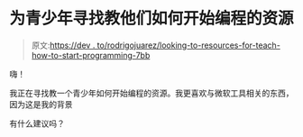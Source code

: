 # 为青少年寻找教他们如何开始编程的资源

> 原文:[https://dev . to/rodrigojuarez/looking-to-resources-for-teach-how-to-start-programming-7bb](https://dev.to/rodrigojuarez/looking-for-resources-for-a-teenager-to-teach-how-to-start-programming-7bb)

嗨！

我正在寻找教一个青少年如何开始编程的资源。我更喜欢与微软工具相关的东西，因为这是我的背景

有什么建议吗？